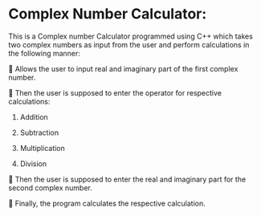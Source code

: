 
# Complex Number Calculator:

This is a Complex number Calculator programmed using C++ which takes two complex numbers as input from the user and perform calculations in the following manner:

📌 Allows the user to input real and imaginary part of the first complex number.

📌 Then the user is supposed to enter the operator for respective calculations:

1. Addition

2. Subtraction

3. Multiplication

4. Division

📌 Then the user is supposed to enter the real and imaginary part for the second complex number.

📌 Finally, the program calculates the respective calculation.